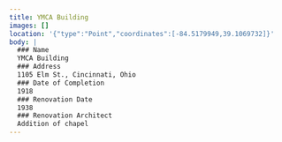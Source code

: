 ```yaml
---
title: YMCA Building
images: []
location: '{"type":"Point","coordinates":[-84.5179949,39.1069732]}'
body: |
  ### Name
  YMCA Building
  ### Address
  1105 Elm St., Cincinnati, Ohio
  ### Date of Completion
  1918
  ### Renovation Date
  1938
  ### Renovation Architect
  Addition of chapel
---
```


